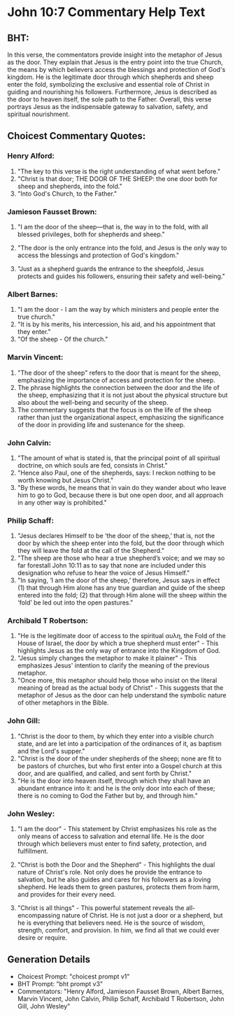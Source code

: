 # John 10:7 Commentary Help Text

## BHT:
In this verse, the commentators provide insight into the metaphor of Jesus as the door. They explain that Jesus is the entry point into the true Church, the means by which believers access the blessings and protection of God's kingdom. He is the legitimate door through which shepherds and sheep enter the fold, symbolizing the exclusive and essential role of Christ in guiding and nourishing his followers. Furthermore, Jesus is described as the door to heaven itself, the sole path to the Father. Overall, this verse portrays Jesus as the indispensable gateway to salvation, safety, and spiritual nourishment.

## Choicest Commentary Quotes:
### Henry Alford:
1. "The key to this verse is the right understanding of what went before."
2. "Christ is that door; THE DOOR OF THE SHEEP: the one door both for sheep and shepherds, into the fold."
3. "Into God's Church, to the Father."

### Jamieson Fausset Brown:
1. "I am the door of the sheep—that is, the way in to the fold, with all blessed privileges, both for shepherds and sheep." 

2. "The door is the only entrance into the fold, and Jesus is the only way to access the blessings and protection of God's kingdom." 

3. "Just as a shepherd guards the entrance to the sheepfold, Jesus protects and guides his followers, ensuring their safety and well-being."

### Albert Barnes:
1. "I am the door - I am the way by which ministers and people enter the true church."
2. "It is by his merits, his intercession, his aid, and his appointment that they enter."
3. "Of the sheep - Of the church."

### Marvin Vincent:
1. "The door of the sheep" refers to the door that is meant for the sheep, emphasizing the importance of access and protection for the sheep.
2. The phrase highlights the connection between the door and the life of the sheep, emphasizing that it is not just about the physical structure but also about the well-being and security of the sheep.
3. The commentary suggests that the focus is on the life of the sheep rather than just the organizational aspect, emphasizing the significance of the door in providing life and sustenance for the sheep.

### John Calvin:
1. "The amount of what is stated is, that the principal point of all spiritual doctrine, on which souls are fed, consists in Christ."
2. "Hence also Paul, one of the shepherds, says: I reckon nothing to be worth knowing but Jesus Christ."
3. "By these words, he means that in vain do they wander about who leave him to go to God, because there is but one open door, and all approach in any other way is prohibited."

### Philip Schaff:
1. "Jesus declares Himself to be ‘the door of the sheep,’ that is, not the door by which the sheep enter into the fold, but the door through which they will leave the fold at the call of the Shepherd." 
2. "The sheep are those who hear a true shepherd’s voice; and we may so far forestall John 10:11 as to say that none are included under this designation who refuse to hear the voice of Jesus Himself." 
3. "In saying, ‘I am the door of the sheep,’ therefore, Jesus says in effect (1) that through Him alone has any true guardian and guide of the sheep entered into the fold; (2) that through Him alone will the sheep within the ‘fold’ be led out into the open pastures."

### Archibald T Robertson:
1. "He is the legitimate door of access to the spiritual αυλη, the Fold of the House of Israel, the door by which a true shepherd must enter" - This highlights Jesus as the only way of entrance into the Kingdom of God.
2. "Jesus simply changes the metaphor to make it plainer" - This emphasizes Jesus' intention to clarify the meaning of the previous metaphor.
3. "Once more, this metaphor should help those who insist on the literal meaning of bread as the actual body of Christ" - This suggests that the metaphor of Jesus as the door can help understand the symbolic nature of other metaphors in the Bible.

### John Gill:
1. "Christ is the door to them, by which they enter into a visible church state, and are let into a participation of the ordinances of it, as baptism and the Lord's supper."
2. "Christ is the door of the under shepherds of the sheep; none are fit to be pastors of churches, but who first enter into a Gospel church at this door, and are qualified, and called, and sent forth by Christ."
3. "He is the door into heaven itself, through which they shall have an abundant entrance into it: and he is the only door into each of these; there is no coming to God the Father but by, and through him."

### John Wesley:
1. "I am the door" - This statement by Christ emphasizes his role as the only means of access to salvation and eternal life. He is the door through which believers must enter to find safety, protection, and fulfillment.

2. "Christ is both the Door and the Shepherd" - This highlights the dual nature of Christ's role. Not only does he provide the entrance to salvation, but he also guides and cares for his followers as a loving shepherd. He leads them to green pastures, protects them from harm, and provides for their every need.

3. "Christ is all things" - This powerful statement reveals the all-encompassing nature of Christ. He is not just a door or a shepherd, but he is everything that believers need. He is the source of wisdom, strength, comfort, and provision. In him, we find all that we could ever desire or require.


## Generation Details
- Choicest Prompt: "choicest prompt v1"
- BHT Prompt: "bht prompt v3"
- Commentators: "Henry Alford, Jamieson Fausset Brown, Albert Barnes, Marvin Vincent, John Calvin, Philip Schaff, Archibald T Robertson, John Gill, John Wesley"
